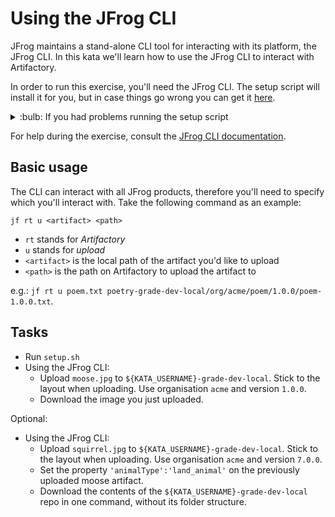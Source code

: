# Using the JFrog CLI

JFrog maintains a stand-alone CLI tool for interacting with its platform, the JFrog CLI.
In this kata we'll learn how to use the JFrog CLI to interact with Artifactory.

In order to run this exercise, you'll need the JFrog CLI.
The setup script will install it for you, but in case things go wrong you can get it [here](https://jfrog.com/getcli/).

<details>
<summary>:bulb: If you had problems running the setup script</summary>
> Info: If you had problems running the setup script, you'll need to manually configure the JFrog CLI. Run the following command: `./jfrog rt config --url $ARTIFACTORY_URL --user $ARTIFACTORY_USERNAME --password $ARTIFACTORY_PASSWORD --interactive=false`
</details>

For help during the exercise, consult the [JFrog CLI documentation](https://www.jfrog.com/confluence/display/CLI/CLI+for+JFrog+Artifactory).

## Basic usage

The CLI can interact with all JFrog products, therefore you'll need to specify which you'll interact with.
Take the following command as an example:

`jf rt u <artifact> <path>`

* `rt` stands for _Artifactory_
* `u` stands for _upload_
* `<artifact>` is the local path of the artifact you'd like to upload
* `<path>` is the path on Artifactory to upload the artifact to

e.g.: `jf rt u poem.txt poetry-grade-dev-local/org/acme/poem/1.0.0/poem-1.0.0.txt`.

## Tasks

* Run `setup.sh`
* Using the JFrog CLI:
    * Upload `moose.jpg` to `${KATA_USERNAME}-grade-dev-local`. Stick to the layout when uploading. Use organisation `acme` and version `1.0.0`.
    * Download the image you just uploaded.

Optional:

* Using the JFrog CLI:
    * Upload `squirrel.jpg` to `${KATA_USERNAME}-grade-dev-local`. Stick to the layout when uploading.
    Use organisation `acme` and version `7.0.0`.
    * Set the property `'animalType':'land_animal'` on the previously uploaded moose artifact.
    * Download the contents of the `${KATA_USERNAME}-grade-dev-local` repo in one command, without its folder structure.
